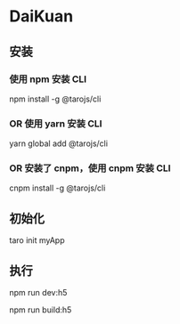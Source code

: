 # DaiKuan
## 安装
### 使用 npm 安装 CLI
npm install -g @tarojs/cli
### OR 使用 yarn 安装 CLI
yarn global add @tarojs/cli
### OR 安装了 cnpm，使用 cnpm 安装 CLI
cnpm install -g @tarojs/cli

## 初始化
taro init myApp

## 执行
npm run dev:h5

npm run build:h5
